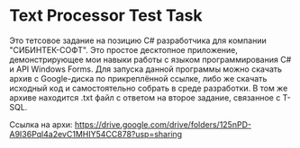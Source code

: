 # Text Processor Test Task
 Это тетсовое задание на позицию С# разработчика для компании "СИБИНТЕК-СОФТ". Это простое десктопное приложение, демонстрирующее мои навыки работы с языком программирования С# и API Windows Forms. Для запуска данной программы можно скачать архив с Google-диска по прикреплённой ссылке, либо же скачать исходный код и самостоятельно собрать в среде разработки. 
 В том же архиве находится .txt файл с ответом на второе задание, связанное с T-SQL.

Ссылка на архи: https://drive.google.com/drive/folders/125nPD-A9I36Pql4a2evC1MHIY54CC878?usp=sharing
